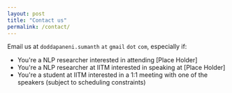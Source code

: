 ```yaml
---
layout: post
title: "Contact us"
permalink: /contact/
---
```


Email us at `doddapaneni.sumanth` `at` `gmail` `dot` `com`, especially if:
* You're a NLP researcher interested in attending [Place Holder]
* You're a NLP researcher at IITM interested in speaking at [Place Holder]
* You're a student at IITM interested in a 1:1 meeting with one of the speakers (subject to scheduling constraints)
